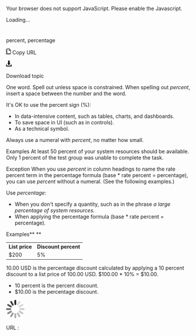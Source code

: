 Your browser does not support JavaScript. Please enable the Javascript.

Loading...

# 

percent, percentage

![Copy URL](percent-percentage_files/Copy.png)
Copy URL

![Download](percent-percentage_files/Download.png)

Download topic

One word. Spell out unless space is constrained. When spelling out *percent*, insert a space between the number and the word. 

It's OK to use the percent sign (%):

  - In data-intensive content, such as tables, charts, and dashboards.
  - To save space in UI (such as in controls).
  - As a technical symbol. 

Always use a numeral with *percent*, no matter how small. 

Examples
At least 50 percent of your system resources should be available.
Only 1 percent of the test group was unable to complete the task. 

Exception
When you use *percent*
in column headings to name the rate percent term in the percentage
formula (base \* rate percent = percentage), you can use *percent* without a numeral. (See the following examples.)

Use *percentage:*

  - When you don't specify a quantity, such as in the phrase *a large percentage of system resources.*
  - When applying the percentage formula (base \* rate percent = percentage)*.*

Examples**
**

<table>
<tbody>
<tr class="odd">
<td><b>List price</b></td>
<td><b>Discount percent</b></td>
</tr>
<tr class="even">
<td>$200</td>
<td>5%</td>
</tr>
</tbody>
</table>

10.00 USD is the percentage discount calculated by applying a 10 percent discount to a list price of 100.00 USD. $100.00 \* 10% = $10.00. 

  - 10 percent is the percent discount. 
  - $10.00 is the percentage discount. 

![In progress](percent-percentage_files/activity-large.gif)

URL :
